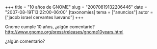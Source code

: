 +++
title = "10 años de GNOME"
slug = "20070819132206446"
date = "2007-08-19T13:22:00-06:00"
[taxonomies]
tema = ["anuncios"]
autor = ["jacob israel cervantes luevano"]
+++

Gnome cumple 10 años, ¿algún comentario?
<a href="http://www.gnome.org/press/releases/gnome10years.html">http://www.gnome.org/press/releases/gnome10years.html</a>

¿algún comentario?

